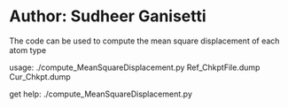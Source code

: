 # Author: Sudheer Ganisetti

The code can be used to compute the mean square displacement of each atom type


usage: ./compute_MeanSquareDisplacement.py Ref_ChkptFile.dump	Cur_Chkpt.dump

get help: ./compute_MeanSquareDisplacement.py 


